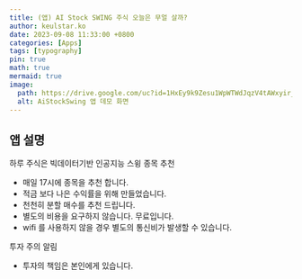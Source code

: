 ```yaml
---
title: (앱) AI Stock SWING 주식 오늘은 무얼 살까? 
author: keulstar.ko
date: 2023-09-08 11:33:00 +0800
categories: [Apps]
tags: [typography]
pin: true
math: true
mermaid: true
image:
  path: https://drive.google.com/uc?id=1HxEy9k9Zesu1WpWTWdJqzV4tAWxyir_D
  alt: AiStockSwing 앱 데모 화면
---
```


## 앱 설명

하루 주식은 빅데이터기반 인공지능 스윙 종목 추천
- 매일 17시에 종목을 추천 합니다.
- 적금 보다 나은 수익률을 위해 만들었습니다.
- 천천히 분할 매수를 추천 드립니다.
- 별도의 비용을 요구하지 않습니다. 무료입니다.
- wifi 를 사용하지 않을 경우 별도의 통신비가 발생할 수 있습니다. 

투자 주의 알림
- 투자의 책임은 본인에게 있습니다.

